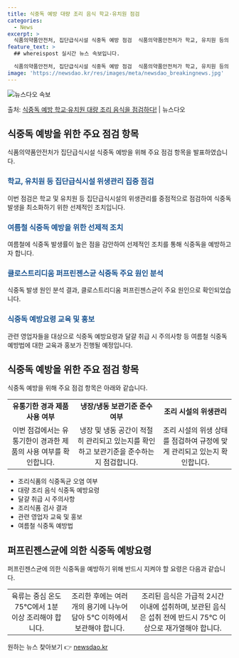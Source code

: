 ```yaml
---
title: 식중독 예방 대량 조리 음식 학교·유치원 점검
categories:
  - News
excerpt: >
  식품의약품안전처, 집단급식시설 식중독 예방 점검  식품의약품안전처가 학교, 유치원 등의 집단급식시설에 조리 …
feature_text: >
  ## whereispost 실시간 뉴스 속보입니다.

  식품의약품안전처, 집단급식시설 식중독 예방 점검  식품의약품안전처가 학교, 유치원 등의 집단급식시설에 조리 …
image: 'https://newsdao.kr/res/images/meta/newsdao_breakingnews.jpg'
---
```


![뉴스다오 속보](https://newsdao.kr/res/images/meta/newsdao_breakingnews.jpg)

<p>출처: <a href="https://newsdao.kr/4597" rel="dofollow">식중독 예방 학교·유치원 대량 조리 음식을 점검하다!</a> | 뉴스다오</p>

<h2 data-ke-size="size26">식중독 예방을 위한 주요 점검 항목</h2>
<p data-ke-size="size16">식품의약품안전처가 집단급식시설 식중독 예방을 위해 주요 점검 항목을 발표하였습니다.</p>

<h3><b><span style="color: #1a5490;">학교, 유치원 등 집단급식시설 위생관리 집중 점검</span></b></h3>
<p data-ke-size="size16">이번 점검은 학교 및 유치원 등 집단급식시설의 위생관리를 중점적으로 점검하여 식중독 발생을 최소화하기 위한 선제적인 조치입니다.</p>

<h3><b><span style="color: #1a5490;">여름철 식중독 예방을 위한 선제적 조치</span></b></h3>
<p data-ke-size="size16">여름철에 식중독 발생률이 높은 점을 감안하여 선제적인 조치를 통해 식중독을 예방하고자 합니다.</p>

<h3><b><span style="color: #1a5490;">클로스트리디움 퍼프린젠스균 식중독 주요 원인 분석</span></b></h3>
<p data-ke-size="size16">식중독 발생 원인 분석 결과, 클로스트리디움 퍼프린젠스균이 주요 원인으로 확인되었습니다.</p>

<h3><b><span style="color: #1a5490;">식중독 예방요령 교육 및 홍보</span></b></h3>
<p data-ke-size="size16">관련 영업자들을 대상으로 식중독 예방요령과 달걀 취급 시 주의사항 등 여름철 식중독 예방법에 대한 교육과 홍보가 진행될 예정입니다.</p>

<h2 data-ke-size="size26">식중독 예방을 위한 주요 점검 항목</h2>
<p data-ke-size="size16">식중독 예방을 위해 주요 점검 항목은 아래와 같습니다.</p>

<table>
   <tbody>
      <tr>
         <td style="text-align: center; height: 17px;"><b>유통기한 경과 제품 사용 여부</b></td>
         <td style="text-align: center; height: 17px;"><b>냉장/냉동 보관기준 준수 여부</b></td>
         <td style="text-align: center; height: 17px;"><b>조리 시설의 위생관리</b></td>
      </tr>
      <tr>
         <td style="text-align: center; height: 17px;">이번 점검에서는 유통기한이 경과한 제품의 사용 여부를 확인합니다.</td>
         <td style="text-align: center; height: 17px;">냉장 및 냉동 공간이 적절히 관리되고 있는지를 확인하고 보관기준을 준수하는지 점검합니다.</td>
         <td style="text-align: center; height: 17px;">조리 시설의 위생 상태를 점검하여 규정에 맞게 관리되고 있는지 확인합니다.</td>
      </tr>
   </tbody>
</table>

<ul>
   <li>조리식품의 식중독균 오염 여부</li>
   <li>대량 조리 음식 식중독 예방요령</li>
   <li>달걀 취급 시 주의사항</li>
   <li>조리식품 검사 결과</li>
   <li>관련 영업자 교육 및 홍보</li>
   <li>여름철 식중독 예방법</li>
</ul>

<h2 data-ke-size="size26">퍼프린젠스균에 의한 식중독 예방요령</h2>
<p data-ke-size="size16">퍼프린젠스균에 의한 식중독을 예방하기 위해 반드시 지켜야 할 요령은 다음과 같습니다.</p>

<table>
   <tbody>
      <tr>
         <td style="text-align: center; height: 17px;">육류는 중심 온도 75℃에서 1분 이상 조리해야 합니다.</td>
         <td style="text-align: center; height: 17px;">조리한 후에는 여러 개의 용기에 나누어 담아 5℃ 이하에서 보관해야 합니다.</td>
         <td style="text-align: center; height: 17px;">조리된 음식은 가급적 2시간 이내에 섭취하며, 보관된 음식은 섭취 전에 반드시 75℃ 이상으로 재가열해야 합니다.</td>
      </tr>
   </tbody>
</table> 

원하는 뉴스 찾아보기 👉 <a href="https://newsdao.kr" rel="dofollow">newsdao.kr</a>


